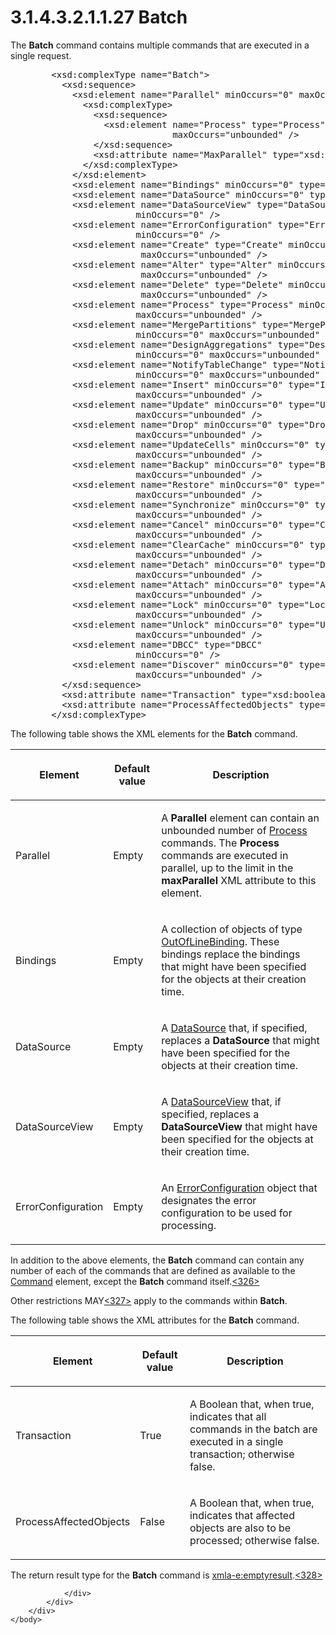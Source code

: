 <html dir="LTR" xmlns:mshelp="http://msdn.microsoft.com/mshelp" xmlns:ddue="http://ddue.schemas.microsoft.com/authoring/2003/5" xmlns:xlink="http://www.w3.org/1999/xlink" xmlns:tool="http://www.microsoft.com/tooltip">
    <head>
        <meta http-equiv="Content-Type" content="text/html; CHARSET=utf-8"></meta>
        <meta name="save" content="history"></meta>
        <title>3.1.4.3.2.1.1.27 Batch</title>
        <xml>
            <mshelp:toctitle title="3.1.4.3.2.1.1.27 Batch"></mshelp:toctitle>
            <mshelp:rltitle title="[MS-SSAS]: Batch"></mshelp:rltitle>
            <mshelp:keyword index="A" term="da0ff75f-5c7a-449b-ab2f-c0b00403642b"></mshelp:keyword>
            <mshelp:attr name="DCSext.ContentType" value="open specification"></mshelp:attr>
            <mshelp:attr name="AssetID" value="da0ff75f-5c7a-449b-ab2f-c0b00403642b"></mshelp:attr>
            <mshelp:attr name="TopicType" value="kbRef"></mshelp:attr>
            <mshelp:attr name="DCSext.Title" value="[MS-SSAS]: Batch" />
        </xml>
    </head>
    <body>
        <div id="header">
            <h1 class="heading">3.1.4.3.2.1.1.27 Batch</h1>
        </div>
        <div id="mainSection">
            <div id="mainBody">
                <div id="allHistory" class="saveHistory"></div>
                <div id="sectionSection0" class="section" name="collapseableSection">
                    

<p>The <b>Batch</b> command contains multiple commands that are
executed in a single request.</p>

<dl>
<dd>
<div><pre>   &lt;xsd:complexType name=&quot;Batch&quot;&gt;
     &lt;xsd:sequence&gt;
       &lt;xsd:element name=&quot;Parallel&quot; minOccurs=&quot;0&quot; maxOccurs=&quot;unbounded&quot; &gt;
         &lt;xsd:complexType&gt;
           &lt;xsd:sequence&gt;
             &lt;xsd:element name=&quot;Process&quot; type=&quot;Process&quot; minOccurs=&quot;0&quot;
                          maxOccurs=&quot;unbounded&quot; /&gt;
           &lt;/xsd:sequence&gt;
           &lt;xsd:attribute name=&quot;MaxParallel&quot; type=&quot;xsd:int&quot;  default=&quot;0&quot; /&gt;
         &lt;/xsd:complexType&gt;
       &lt;/xsd:element&gt;
       &lt;xsd:element name=&quot;Bindings&quot; minOccurs=&quot;0&quot; type=&quot;OutOfLineBinding&quot; /&gt;
       &lt;xsd:element name=&quot;DataSource&quot; minOccurs=&quot;0&quot; type=&quot;DataSource&quot; /&gt;
       &lt;xsd:element name=&quot;DataSourceView&quot; type=&quot;DataSourceView&quot;
                   minOccurs=&quot;0&quot; /&gt;
       &lt;xsd:element name=&quot;ErrorConfiguration&quot; type=&quot;ErrorConfiguration&quot;
                   minOccurs=&quot;0&quot; /&gt;
       &lt;xsd:element name=&quot;Create&quot; type=&quot;Create&quot; minOccurs=&quot;0&quot;
                    maxOccurs=&quot;unbounded&quot; /&gt;
       &lt;xsd:element name=&quot;Alter&quot; type=&quot;Alter&quot; minOccurs=&quot;0&quot;
                    maxOccurs=&quot;unbounded&quot; /&gt;
       &lt;xsd:element name=&quot;Delete&quot; type=&quot;Delete&quot; minOccurs=&quot;0&quot;
                    maxOccurs=&quot;unbounded&quot; /&gt;
       &lt;xsd:element name=&quot;Process&quot; type=&quot;Process&quot; minOccurs=&quot;0&quot;
                   maxOccurs=&quot;unbounded&quot; /&gt;
       &lt;xsd:element name=&quot;MergePartitions&quot; type=&quot;MergePartitions&quot;
                   minOccurs=&quot;0&quot; maxOccurs=&quot;unbounded&quot; /&gt;
       &lt;xsd:element name=&quot;DesignAggregations&quot; type=&quot;DesignAggregations&quot;
                   minOccurs=&quot;0&quot; maxOccurs=&quot;unbounded&quot; /&gt;
       &lt;xsd:element name=&quot;NotifyTableChange&quot; type=&quot;NotifyTableChange&quot;
                   minOccurs=&quot;0&quot; maxOccurs=&quot;unbounded&quot; /&gt;
       &lt;xsd:element name=&quot;Insert&quot; minOccurs=&quot;0&quot; type=&quot;Insert&quot;
                   maxOccurs=&quot;unbounded&quot; /&gt;
       &lt;xsd:element name=&quot;Update&quot; minOccurs=&quot;0&quot; type=&quot;Update&quot;
                   maxOccurs=&quot;unbounded&quot; /&gt;
       &lt;xsd:element name=&quot;Drop&quot; minOccurs=&quot;0&quot; type=&quot;Drop&quot;
                   maxOccurs=&quot;unbounded&quot; /&gt;
       &lt;xsd:element name=&quot;UpdateCells&quot; minOccurs=&quot;0&quot; type=&quot;UpdateCells&quot;
                   maxOccurs=&quot;unbounded&quot; /&gt;
       &lt;xsd:element name=&quot;Backup&quot; minOccurs=&quot;0&quot; type=&quot;Backup&quot;
                   maxOccurs=&quot;unbounded&quot; /&gt;
       &lt;xsd:element name=&quot;Restore&quot; minOccurs=&quot;0&quot; type=&quot;Restore&quot;
                   maxOccurs=&quot;unbounded&quot; /&gt;
       &lt;xsd:element name=&quot;Synchronize&quot; minOccurs=&quot;0&quot; type=&quot;Synchronize&quot;
                   maxOccurs=&quot;unbounded&quot; /&gt;
       &lt;xsd:element name=&quot;Cancel&quot; minOccurs=&quot;0&quot; type=&quot;Cancel&quot;
                   maxOccurs=&quot;unbounded&quot; /&gt;
       &lt;xsd:element name=&quot;ClearCache&quot; minOccurs=&quot;0&quot; type=&quot;ClearCache&quot;
                   maxOccurs=&quot;unbounded&quot; /&gt;
       &lt;xsd:element name=&quot;Detach&quot; minOccurs=&quot;0&quot; type=&quot;Detach&quot;
                   maxOccurs=&quot;unbounded&quot; /&gt;
       &lt;xsd:element name=&quot;Attach&quot; minOccurs=&quot;0&quot; type=&quot;Attach&quot;
                   maxOccurs=&quot;unbounded&quot; /&gt;
       &lt;xsd:element name=&quot;Lock&quot; minOccurs=&quot;0&quot; type=&quot;Lock&quot;
                   maxOccurs=&quot;unbounded&quot; /&gt;
       &lt;xsd:element name=&quot;Unlock&quot; minOccurs=&quot;0&quot; type=&quot;Unlock&quot;
                   maxOccurs=&quot;unbounded&quot; /&gt;
       &lt;xsd:element name=&quot;DBCC&quot; type=&quot;DBCC&quot; 
                   minOccurs=&quot;0&quot; /&gt;
       &lt;xsd:element name=&quot;Discover&quot; minOccurs=&quot;0&quot; type=&quot;Discover&quot;
                   maxOccurs=&quot;unbounded&quot; /&gt;
     &lt;/xsd:sequence&gt;
     &lt;xsd:attribute name=&quot;Transaction&quot; type=&quot;xsd:boolean&quot; /&gt;
     &lt;xsd:attribute name=&quot;ProcessAffectedObjects&quot; type=&quot;xsd:boolean&quot; /&gt;
   &lt;/xsd:complexType&gt;
</pre></div>
</dd></dl>

<p>The following table shows the XML elements for the <b>Batch</b>
command.</p>

<table>
 <thead>
  <tr>
   <th>
   <p>Element</p>
   </th>
   <th>
   <p>Default value</p>
   </th>
   <th>
   <p>Description</p>
   </th>
  </tr>
 </thead>
 <tr>
  <td>
  <p>Parallel</p>
  </td>
  <td>
  <p>Empty</p>
  </td>
  <td>
  <p>A <b>Parallel</b> element can contain an unbounded
  number of <a href="d882c46a-40c9-42bf-9eb7-882ff057428c.html">Process</a>
  commands. The <b>Process</b> commands are executed in parallel, up to the
  limit in the <b>maxParallel</b> XML attribute to this element.</p>
  </td>
 </tr>
 <tr>
  <td>
  <p>Bindings</p>
  </td>
  <td>
  <p>Empty</p>
  </td>
  <td>
  <p>A collection of objects of type <a href="9bd87094-14e4-42e0-af85-1c4ae8a85204.html">OutOfLineBinding</a>. These
  bindings replace the bindings that might have been specified for the objects
  at their creation time.</p>
  </td>
 </tr>
 <tr>
  <td>
  <p>DataSource</p>
  </td>
  <td>
  <p>Empty</p>
  </td>
  <td>
  <p>A <a href="3923a7c5-6a41-444a-ac09-a04db51cd739.html">DataSource</a>
  that, if specified, replaces a <b>DataSource</b> that might have been
  specified for the objects at their creation time.</p>
  </td>
 </tr>
 <tr>
  <td>
  <p>DataSourceView</p>
  </td>
  <td>
  <p>Empty</p>
  </td>
  <td>
  <p>A <a href="31069e1b-d650-4664-b987-908589f2e7f3.html">DataSourceView</a>
  that, if specified, replaces a <b>DataSourceView</b> that might have been
  specified for the objects at their creation time.</p>
  </td>
 </tr>
 <tr>
  <td>
  <p>ErrorConfiguration</p>
  </td>
  <td>
  <p>Empty</p>
  </td>
  <td>
  <p>An <a href="50ae7e06-d761-46d1-b7fc-d14c7e838890.html">ErrorConfiguration</a>
  object that designates the error configuration to be used for processing.</p>
  </td>
 </tr>
</table>

<p>In addition to the above elements, the <b>Batch</b> command
can contain any number of each of the commands that are defined as available to
the <a href="34caed3b-4fdd-4095-b389-7a124dd8270d.html">Command</a> element,
except the <b>Batch</b> command itself.<a id="Appendix_A_Target_326"></a><a href="b9ac4859-2662-44ca-b131-9addd8b953dc.html#Appendix_A_326" aria-label="Product behavior note 326">&lt;326&gt;</a></p>

<p>Other restrictions MAY<a id="Appendix_A_Target_327"></a><a href="b9ac4859-2662-44ca-b131-9addd8b953dc.html#Appendix_A_327" aria-label="Product behavior note 327">&lt;327&gt;</a> apply
to the commands within <b>Batch</b>.</p>

<p>The following table shows the XML attributes for the <b>Batch</b>
command.</p>

<table>
 <thead>
  <tr>
   <th>
   <p>Element</p>
   </th>
   <th>
   <p>Default value</p>
   </th>
   <th>
   <p>Description</p>
   </th>
  </tr>
 </thead>
 <tr>
  <td>
  <p>Transaction</p>
  </td>
  <td>
  <p>True</p>
  </td>
  <td>
  <p>A Boolean that, when true, indicates that all commands
  in the batch are executed in a single transaction; otherwise false.</p>
  </td>
 </tr>
 <tr>
  <td>
  <p>ProcessAffectedObjects</p>
  </td>
  <td>
  <p>False</p>
  </td>
  <td>
  <p>A Boolean that, when true, indicates that affected
  objects are also to be processed; otherwise false.</p>
  </td>
 </tr>
</table>

<p>The return result type for the <b>Batch</b> command is <a href="e2751688-2c1a-479c-85b4-54bb909183aa.html">xmla-e:emptyresult</a>.<a id="Appendix_A_Target_328"></a><a href="b9ac4859-2662-44ca-b131-9addd8b953dc.html#Appendix_A_328" aria-label="Product behavior note 328">&lt;328&gt;</a></p>


                </div>
            </div>
        </div>
    </body>
</html>